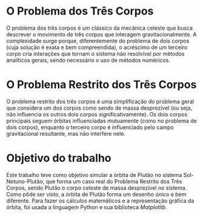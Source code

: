 # O Problema dos Três Corpos
O problema dos três corpos é um clássico da mecânica celeste que busca descrever o movimento de três corpos que interagem gravitacionalmente. A complexidade surge porque, diferentemente do problema de dois corpos (cuja solução é exata e bem compreendida), o acréscimo de um terceiro corpo cria interações que tornam o sistema não resolvível por métodos analíticos gerais, sendo necessário o uso de métodos numéricos.

# O Problema Restrito dos Três Corpos
O problema restrito dos três corpos é uma simplificação do problema geral que considera um dos corpos como sendo de massa desprezível (ou seja, não influencia os outros dois corpos significativamente). Os dois corpos principais seguem órbitas influenciadas mutuamente (como no problema de dois corpos), enquanto o terceiro corpo é influenciado pelo campo gravitacional resultante, mas não interfere nele.

# Objetivo do trabalho
Este trabalho teve como objetivo simular a órbita de Plutão no sistema Sol-Netuno-Plutão, que forma um caso real do Problema Restrito dos Três Corpos, sendo Plutão o corpo celeste de massa desprezível no sistema. Como pôde ser visto, a órbita de Plutão forma um desenho único e bem diferente.
Para fazer os cálculos matemáticos e a representação gráfica da órbita, foi usada a linguagem Python e sua biblioteca _Matplotlib_.
